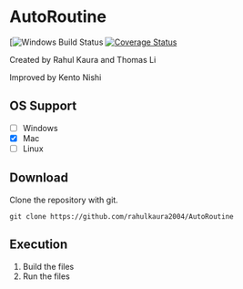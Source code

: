 # AutoRoutine
[![Windows Build Status](https://ci.appveyor.com/api/projects/status/32r7s2skrgm9ubva?svg=true)
[![Coverage Status](https://coveralls.io/repos/github/rahulkaura2004/AutoRoutine/badge.svg?branch=master)](https://coveralls.io/github/rahulkaura2004/AutoRoutine?branch=master)

Created by Rahul Kaura and Thomas Li 

Improved by Kento Nishi

## OS Support
- [ ] Windows
- [X] Mac
- [ ] Linux

## Download
Clone the repository with git.
```
git clone https://github.com/rahulkaura2004/AutoRoutine
```

## Execution
1. Build the files
2. Run the files
